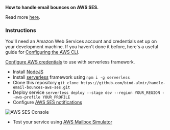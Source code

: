 **How to handle email bounces on AWS SES.**

Read more [here](https://www.almirzulic.com/2019/07/03/how-to-handle-email-bounces-on-aws-ses/).


### Instructions 

You'll need an Amazon Web Services account and credentials set up on your development machine. If you haven't done it before, here's a useful guide for [Configuring the AWS CLI](https://docs.aws.amazon.com/cli/latest/userguide/cli-chap-configure.html).

[Configure AWS credentials](https://serverless.com/framework/docs/providers/aws/guide/credentials/) to use with serverless framework.

- Install [NodeJS](https://nodejs.org) 
- Install [serverless](https://serverless.com/) framework using `npm i -g serverless`
- Clone this repository `git clone https://github.com/bind-almir/handle-email-bounces-aws-ses.git`
- Deploy service `serverless deploy --stage dev --region YOUR_REGION --aws-profile YOUR_PROFILE`
- Configure [AWS SES notifications](https://docs.aws.amazon.com/ses/latest/DeveloperGuide/configure-sns-notifications.html#configure-feedback-notifications-console)

![AWS SES Console](https://www.almirzulic.com/wp-content/uploads/2019/07/aws-ses-sns-topic-config-redacted.jpg)

- Test your service using [AWS Mailbox Simulator](https://docs.aws.amazon.com/ses/latest/DeveloperGuide/mailbox-simulator.html)

